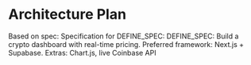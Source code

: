 # Architecture Plan
Based on spec: Specification for DEFINE_SPEC: DEFINE_SPEC: Build a crypto dashboard with real-time pricing. Preferred framework:  Next.js + Supabase. Extras:  Chart.js, live Coinbase API
